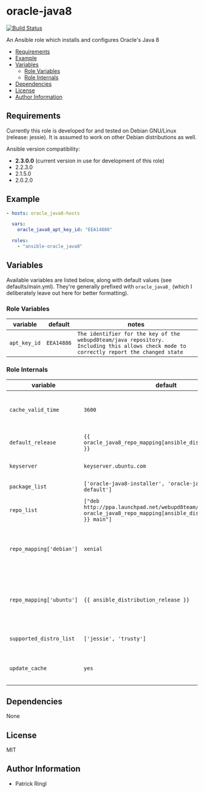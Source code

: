 # oracle-java8

[![Build Status](https://travis-ci.org/pari-/ansible-oracle-java8.svg?branch=master)](https://travis-ci.org/pari-/ansible-oracle-java8)

An Ansible role which installs and configures Oracle's Java 8

<!-- toc -->

- [Requirements](#requirements)
- [Example](#example)
- [Variables](#variables)
  * [Role Variables](#role-variables)
  * [Role Internals](#role-internals)
- [Dependencies](#dependencies)
- [License](#license)
- [Author Information](#author-information)

<!-- tocstop -->

## Requirements

Currently this role is developed for and tested on Debian GNU/Linux (release: jessie). It is assumed to work on other Debian distributions as well.

Ansible version compatibility:

- __2.3.0.0__ (current version in use for development of this role) 
- 2.2.3.0
- 2.1.5.0
- 2.0.2.0

## Example

```yaml
- hosts: oracle_java8-hosts

  vars:
    oracle_java8_apt_key_id: "EEA14886"

  roles: 
    - "ansible-oracle_java8"
```

## Variables

Available variables are listed below, along with default values (see defaults/main.yml). They're generally prefixed with `oracle_java8_` (which I deliberately leave out here for better formatting).

### Role Variables

variable | default | notes
-------- | ------- | -----
`apt_key_id` | `EEA14886` | `The identifier for the key of the webupd8team/java repository. Including this allows check mode to correctly report the changed state`

### Role Internals

variable | default | notes
-------- | ------- | -----
`cache_valid_time` | `3600` | `Update the apt cache if its older than the set value (in seconds)` |
`default_release` | `{{ oracle_java8_repo_mapping[ansible_distribution\|lower] }}` | `The default release to install packages from` |
`keyserver` | `keyserver.ubuntu.com` | `The keyserver to retrieve key from` | 
`package_list` | `['oracle-java8-installer', 'oracle-java8-set-default']` | `The list of packages to be installed`
`repo_list` | `["deb http://ppa.launchpad.net/webupd8team/java/ubuntu {{ oracle_java8_repo_mapping[ansible_distribution\|lower] }} main"]` | `Source strings for the repositories` |
`repo_mapping['debian']` | `xenial` | `A variable used to do proper repository mapping for different debian-based distributions` |
`repo_mapping['ubuntu']` | `{{ ansible_distribution_release }}` | `A variable used to do proper repository mapping for different debian-based distributions` |
`supported_distro_list` | `['jessie', 'trusty']` | `A list of distribution releases this role supports`
`update_cache` | `yes` | `Run the equivalent of apt-get update before the operation`

## Dependencies

None

## License

MIT

## Author Information

* Patrick Ringl
